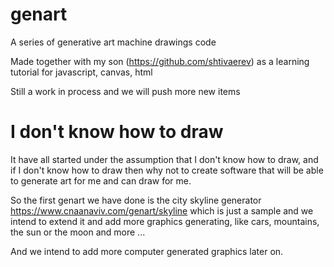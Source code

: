 # genart
A series of generative art machine drawings code

Made together with my son (https://github.com/shtivaerev) as a learning tutorial for javascript, canvas, html

Still a work in process and we will push more new items

# I don't know how to draw

It have all started under the assumption that I don't know how to draw, and if I don't know how to draw then why not to create software that will be able to generate art for me and can draw for me.

So the first genart we have done is the city skyline generator https://www.cnaanaviv.com/genart/skyline which is just a sample and we intend to extend it and add more graphics generating, like cars, mountains, the sun or the moon and more ...

And we intend to add more computer generated graphics later on.
